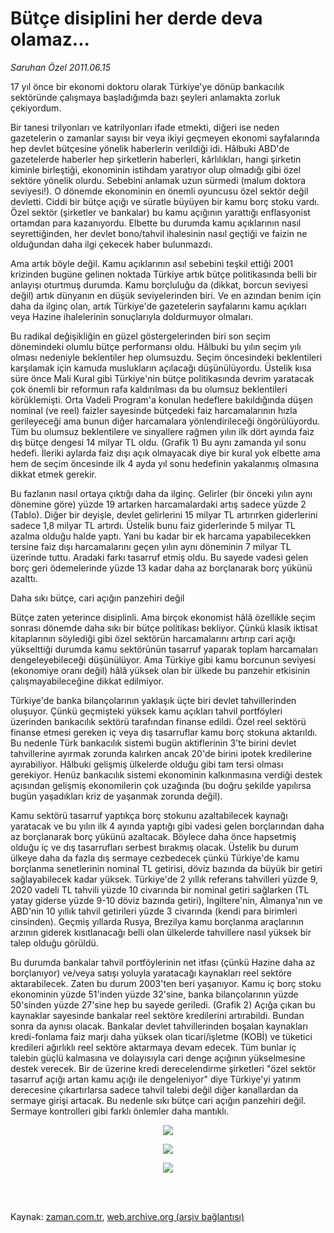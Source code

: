 # Bütçe disiplini her derde deva olamaz...

*Saruhan Özel 2011.06.15*

<td class="columnist-detail">
<p>17 yıl önce bir ekonomi doktoru olarak Türkiye'ye dönüp bankacılık sektöründe çalışmaya başladığımda bazı şeyleri anlamakta zorluk çekiyordum.</p>
<p>
<div id="haberMetinDiv">
<p> Bir tanesi trilyonları ve katrilyonları ifade etmekti, diğeri ise neden gazetelerin o zamanlar sayısı bir veya ikiyi geçmeyen ekonomi sayfalarında hep devlet bütçesine yönelik haberlerin verildiği idi. Hâlbuki ABD'de gazetelerde haberler hep şirketlerin haberleri, kârlılıkları, hangi şirketin kiminle birleştiği, ekonominin istihdam yaratıyor olup olmadığı gibi özel sektöre yönelik olurdu. Sebebini anlamak uzun sürmedi (malum doktora seviyesi!). O dönemde ekonominin en önemli oyuncusu özel sektör değil devletti. Ciddi bir bütçe açığı ve süratle büyüyen bir kamu borç stoku vardı. Özel sektör (şirketler ve bankalar) bu kamu açığının yarattığı enflasyonist ortamdan para kazanıyordu. Elbette bu durumda kamu açıklarının nasıl seyrettiğinden, her devlet bono/tahvil ihalesinin nasıl geçtiği ve faizin ne olduğundan daha ilgi çekecek haber bulunmazdı.
<p>Ama artık böyle değil. Kamu açıklarının asıl sebebini teşkil ettiği 2001 krizinden bugüne gelinen noktada Türkiye artık bütçe politikasında belli bir anlayışı oturtmuş durumda. Kamu borçluluğu da (dikkat, borcun seviyesi değil) artık dünyanın en düşük seviyelerinden biri. Ve en azından benim için daha da ilginç olan, artık Türkiye'de gazetelerin sayfalarını kamu açıkları veya Hazine ihalelerinin sonuçlarıyla doldurmuyor olmaları.
<p>Bu radikal değişikliğin en güzel göstergelerinden biri son seçim dönemindeki olumlu bütçe performansı oldu. Hâlbuki bu yılın seçim yılı olması nedeniyle beklentiler hep olumsuzdu. Seçim öncesindeki beklentileri karşılamak için kamuda muslukların açılacağı düşünülüyordu. Üstelik kısa süre önce Mali Kural gibi Türkiye'nin bütçe politikasında devrim yaratacak çok önemli bir reformun rafa kaldırılması da bu olumsuz beklentileri körüklemişti. Orta Vadeli Program'a konulan hedeflere bakıldığında düşen nominal (ve reel) faizler sayesinde bütçedeki faiz harcamalarının hızla gerileyeceği ama bunun diğer harcamalara yönlendirileceği öngörülüyordu. Tüm bu olumsuz beklentilere ve sinyallere rağmen yılın ilk dört ayında faiz dış bütçe dengesi 14 milyar TL oldu. (Grafik 1) Bu aynı zamanda yıl sonu hedefi. İleriki aylarda faiz dışı açık olmayacak diye bir kural yok elbette ama hem de seçim öncesinde ilk 4 ayda yıl sonu hedefinin yakalanmış olmasına dikkat etmek gerekir.
<p>Bu fazlanın nasıl ortaya çıktığı daha da ilginç. Gelirler (bir önceki yılın aynı dönemine göre) yüzde 19 artarken harcamalardaki artış sadece yüzde 2 (Tablo). Diğer bir deyişle, devlet gelirlerini 15 milyar TL artırırken giderlerini sadece 1,8 milyar TL artırdı. Üstelik bunu faiz giderlerinde 5 milyar TL azalma olduğu halde yaptı. Yani bu kadar bir ek harcama yapabilecekken tersine faiz dışı harcamalarını geçen yılın aynı döneminin 7 milyar TL üzerinde tuttu. Aradaki farkı tasarruf etmiş oldu. Bu sayede vadesi gelen borç geri ödemelerinde yüzde 13 kadar daha az borçlanarak borç yükünü azalttı. 
<p>Daha sıkı bütçe, cari açığın panzehiri değil
<p> Bütçe zaten yeterince disiplinli. Ama birçok ekonomist hâlâ özellikle seçim sonrası dönemde daha sıkı bir bütçe politikası bekliyor. Çünkü klasik iktisat kitaplarının söylediği gibi özel sektörün harcamalarını artırıp cari açığı yükselttiği durumda kamu sektörünün tasarruf yaparak toplam harcamaları dengeleyebileceği düşünülüyor. Ama Türkiye gibi kamu borcunun seviyesi (ekonomiye oranı değil) hâlâ yüksek olan bir ülkede bu panzehir etkisinin çalışmayabileceğine dikkat edilmiyor.
<p>Türkiye'de banka bilançolarının yaklaşık üçte biri devlet tahvillerinden oluşuyor. Çünkü geçmişteki yüksek kamu açıkları tahvil portföyleri üzerinden bankacılık sektörü tarafından finanse edildi. Özel reel sektörü finanse etmesi gereken iç veya dış tasarruflar kamu borç stokuna aktarıldı. Bu nedenle Türk bankacılık sistemi bugün aktiflerinin 3'te birini devlet tahvillerine ayırmak zorunda kalırken ancak 20'de birini ipotek kredilerine ayırabiliyor. Hâlbuki gelişmiş ülkelerde olduğu gibi tam tersi olması gerekiyor. Henüz bankacılık sistemi ekonominin kalkınmasına verdiği destek açısından gelişmiş ekonomilerin çok uzağında (bu doğru şekilde yapılırsa bugün yaşadıkları kriz de yaşanmak zorunda değil). 
<p>Kamu sektörü tasarruf yaptıkça borç stokunu azaltabilecek kaynağı yaratacak ve bu yılın ilk 4 ayında yaptığı gibi vadesi gelen borçlarından daha az borçlanarak borç yükünü azaltacak. Böylece daha önce hapsetmiş olduğu iç ve dış tasarrufları serbest bırakmış olacak. Üstelik bu durum ülkeye daha da fazla dış sermaye cezbedecek çünkü Türkiye'de kamu borçlanma senetlerinin nominal TL getirisi, döviz bazında da büyük bir getiri sağlayabilecek kadar yüksek. Türkiye'de 2 yıllık referans tahvilleri yüzde 9, 2020 vadeli TL tahvili yüzde 10 civarında bir nominal getiri sağlarken (TL yatay giderse yüzde 9-10 döviz bazında getiri), İngiltere'nin, Almanya'nın ve ABD'nin 10 yıllık tahvil getirileri yüzde 3 civarında (kendi para birimleri cinsinden). Geçmiş yıllarda Rusya, Brezilya kamu borçlanma araçlarının arzının giderek kısıtlanacağı belli olan ülkelerde tahvillere nasıl yüksek bir talep olduğu görüldü. 
<p>Bu durumda bankalar tahvil portföylerinin net itfası (çünkü Hazine daha az borçlanıyor) ve/veya satışı yoluyla yaratacağı kaynakları reel sektöre aktarabilecek. Zaten bu durum 2003'ten beri yaşanıyor. Kamu iç borç stoku ekonominin yüzde 51'inden yüzde 32'sine, banka bilançolarının yüzde 50'sinden yüzde 27'sine hep bu sayede geriledi. (Grafik 2) Açığa çıkan bu kaynaklar sayesinde bankalar reel sektöre kredilerini artırabildi. Bundan sonra da aynısı olacak. Bankalar devlet tahvillerinden boşalan kaynakları kredi-fonlama faiz marjı daha yüksek olan ticari/işletme (KOBİ) ve tüketici kredileri ağırlıklı reel sektöre aktarmaya devam edecek. Tüm bunlar iç talebin güçlü kalmasına ve dolayısıyla cari denge açığının yükselmesine destek verecek. Bir de üzerine kredi derecelendirme şirketleri "özel sektör tasarruf açığı artan kamu açığı ile dengeleniyor" diye Türkiye'yi yatırım derecesine çıkartırlarsa sadece tahvil talebi değil diğer kanallardan da sermaye girişi artacak. Bu nedenle sıkı bütçe cari açığın panzehiri değil. Sermaye kontrolleri gibi farklı önlemler daha mantıklı. 
<p>
<p><p align="center"><img border="0" src="http://web.archive.org/web/20110828035516im_/http://medya.zaman.com.tr/2011/06/15/saruhan1.jpg"/>
<p>
<p><p align="center"><img border="0" src="http://web.archive.org/web/20110828035516im_/http://medya.zaman.com.tr/2011/06/15/saruhan2.jpg"/>
<p>
<p>
<p><p align="center"><img border="0" src="http://web.archive.org/web/20110828035516im_/http://medya.zaman.com.tr/2011/06/15/saruhan3.png"/>
</p></p></p></p></p></p></p></p></p></p></p></p></p></p></p></p></p></p></p></div>
</p>


<p><br>
		 </br></p></td>

Kaynak: [zaman.com.tr](http://zaman.com.tr/yazar.do?yazino=1147022), [web.archive.org (arşiv bağlantısı)](http://web.archive.org/web/20110828035516/http://www.zaman.com.tr:80/yazar.do?yazino=1147022)
